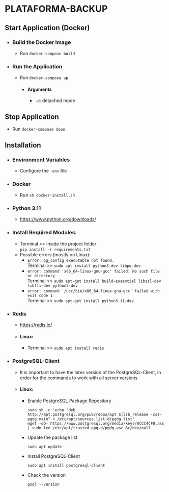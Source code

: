 # PLATAFORMA-BACKUP

## Start Application (Docker)
- ### Build the Docker Image
  - Run ```docker-compose build```
- ### Run the Application
  - Run ```docker-compose up```
    - #### Arguments
      - ``-d``: detached mode


## Stop Application
- Run ```docker-compose down```


## Installation
- ### Environment Variables
  - Configure the ``.env`` file
- ### Docker
  - Run ```sh docker-install.sh```
- ### Python 3.11
    - https://www.python.org/downloads/
- ### Install Required Modules:
  - Terminal >> inside the project folder <br>
    ```pip install -r requirements.txt```
  - Possible errors (mostly on Linux):
    - ``Error: pg_config executable not found.`` <br>
      Terminal >> ```sudo apt install python3-dev libpq-dev```
    - ``error: command 'x86_64-linux-gnu-gcc' failed: No such file or directory`` <br>
      Terminal >> ```sudo apt-get install build-essential libssl-dev libffi-dev python3-dev```
    - ``error: command '/usr/bin/x86_64-linux-gnu-gcc' failed with exit code 1`` <br>
      Terminal >> ```sudo apt-get install python3.11-dev```
- ### Redis
  - https://redis.io/
  - #### Linux:
    - Terminal >> ```sudo apt install redis```
- ### PostgreSQL-Client
  - It is important to have the lates version of the PostgreSQL-Client, in order for the commands to work with all server versions
  - #### Linux:
    - Enable PostgreSQL Package Repository
      ```
      sudo sh -c 'echo "deb http://apt.postgresql.org/pub/repos/apt $(lsb_release -cs)-pgdg main" > /etc/apt/sources.list.d/pgdg.list'
      wget -qO- https://www.postgresql.org/media/keys/ACCC4CF8.asc | sudo tee /etc/apt/trusted.gpg.d/pgdg.asc &>/dev/null
      ```
    - Update the package list
      ```
      sudo apt update
      ```
    - Install PostgreSQL-Client
      ```
      sudo apt install postgresql-client
      ```
    - Check the version
      ```
      psql --version
      ```
